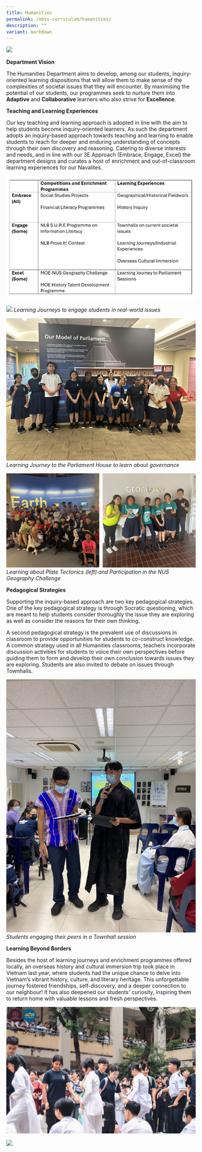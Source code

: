 ```yaml
---
title: Humanities
permalink: /nbss-curriculum/humanities/
description: ""
variant: markdown
---
```

![](/images/Copy_of_Humanities.jpg)

<p><strong>Department Vision</strong></p>
<p>The Humanities Department aims to develop, among our students, inquiry-oriented learning dispositions that will allow them to make sense of the complexities of societal issues that they will encounter. By maximising the potential of our students, our programmes seek to nurture them into <strong>Adaptive</strong> and <strong>Collaborative</strong> learners who also strive for <strong>Excellence</strong>. <br></p>

<p><strong>Teaching and Learning Experiences</strong></p>
<p>Our key teaching and learning approach is adopted in line with the aim to help students become inquiry-oriented learners. As such the department adopts an inquiry-based approach towards teaching and learning to enable students to reach for deeper and enduring understanding of concepts through their own discovery and reasoning. Catering to diverse interests and needs, and in line with our 3E Approach (Embrace, Engage, Excel) the department designs and curates a host of enrichment and out-of-classroom learning experiences for our Navalites.</p>

![](/images/2025_03_30_174216.png)

![](/images/HumLJ__1_.png) *Learning Journeys to engage students in real-world issues*

![](/images/unnamed__1_.jpg)*Learning Journey to the Parliament House to learn about governance*

![](/images/HumLJ3__1_.png) *Learning about Plate Tectonics (left) and Participation in the NUS Geography Challenge*

**Pedagogical Strategies**
<p>Supporting the inquiry-based approach are two key pedagogical strategies. One of the key pedagogical strategy is through Socratic questioning, which are meant to help students consider thoroughly the issue they are exploring as well as consider the reasons for their own thinking.</p>
<p>A second pedagogical strategy is the prevalent use of discussions in classroom to provide opportunities for students to co-construct knowledge. A common strategy used in all Humanities classrooms, teachers  incorporate discussion activities for students to voice their own perspectives before guiding them to form and develop their own conclusion towards issues they are exploring. Students are also invited to debate on issues through Townhalls. </p>
	
![](/images/Townhall_2.jpg) *Students engaging their peers in a Townhall session*

**Learning Beyond Borders**

Besides the host of learning journeys and enrichment programmes offered locally, an overseas history and cultural immersion trip took place in Vietnam last year, where students had the unique chance to delve into Vietnam’s vibrant history, culture, and literary heritage. This unforgettable journey fostered friendships, self-discovery, and a deeper connection to our neighbour! It has also deepened our students' curiosity, inspiring them to return home with valuable lessons and fresh perspectives.

![](/images/480299740_585153311192161_5390346312142839196_n.jpg)

![](/images/Picture12__1_.png)